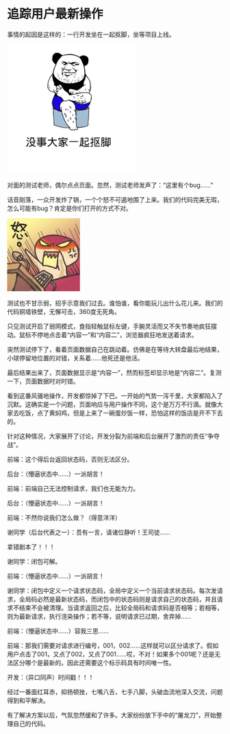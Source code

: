 # 追踪用户最新操作

事情的起因是这样的：一行开发坐在一起抠脚，坐等项目上线。

![koujiao.gif](./img/koujiao.gif)

对面的测试老师，偶尔点点页面。忽然，测试老师发声了：“这里有个bug……”

话音刚落，一众开发炸了锅，一个个怒不可遏地围了上来。我们的代码完美无瑕，怎么可能有bug？肯定是你们打开的方式不对。

![xianzhuozi.jpg](./img/xianzhuozi.jpg)

测试也不甘示弱，招手示意我们过去。谁怕谁，看你能玩儿出什么花儿来。我们的代码铜墙铁壁，无懈可击，360度无死角。

只见测试开启了弱网模式，食指轻触鼠标左键，手腕灵活而又不失节奏地疯狂摆动。鼠标不停地点击着“内容一”和“内容二”，浏览器疯狂地发送着请求。

突然测试停下了，看着页面数据自己在跳动着。仿佛是在等待大转盘最后地结果，小球停留地位置的对错，关系着……他死还是他活。

最后结果出来了，页面数据显示是“内容一”，然而标签却显示地是“内容二”。复测一下，页面数据时对时错。

看到这番风骚地操作，开发都惊掉了下巴。一开始的气势一泻千里，大家都陷入了沉默。这确实是一个问题，页面响应与用户操作不同，这个是万万不行滴。就像大家去吃饭，点了黄焖鸡，但是上来了一碗蛋炒饭一样，恐怕这样的饭店是开不下去的。

针对这种情况，大家展开了讨论，开发分裂为前端和后台展开了激烈的责任“争夺战”。

前端：这个得后台返回状态码，否则无法区分。

后台：（懵逼状态中……）一派胡言！

前端：前端自己无法控制请求，我们也无能为力。

后台：（懵逼状态中……）一派胡言！

前端：不然你说我们怎么做？（得意洋洋）

谢同学（后台代表之一）：吾有一言，请诸位静听！王司徒……

拿错剧本了！！！

谢同学：闭包可解。

前端：（懵逼状态中……）一派胡言！

谢同学：闭包中定义一个请求状态码，全局中定义一个当前请求状态码。每次发请求，全局码必然是最新状态码，而闭包中的状态码则是请求自己的状态码，并且请求不结束不会被清理。当请求返回之后，比较全局码和请求码是否相等；若相等，则为最新请求，执行渲染操作；若不等，说明请求已过期，舍弃掉……

前端：（懵逼状态中……）容我三思……

前端：那我们需要对请求进行编号，001，002……这样就可以区分请求了。假如用户点击了001，又点了002，又点了001……哎，不对！如果多个001呢？还是无法区分哪个是最新的。因此还需要这个标示码具有时间唯一性。

开发：（异口同声）时间戳！！！

经过一番面红耳赤，抑扬顿挫，七嘴八舌，七手八脚，头破血流地深入交流，问题得到和平解决。

有了解决方案以后，气氛忽然缓和了许多。大家纷纷放下手中的“屠龙刀”，开始整理自己的代码。

